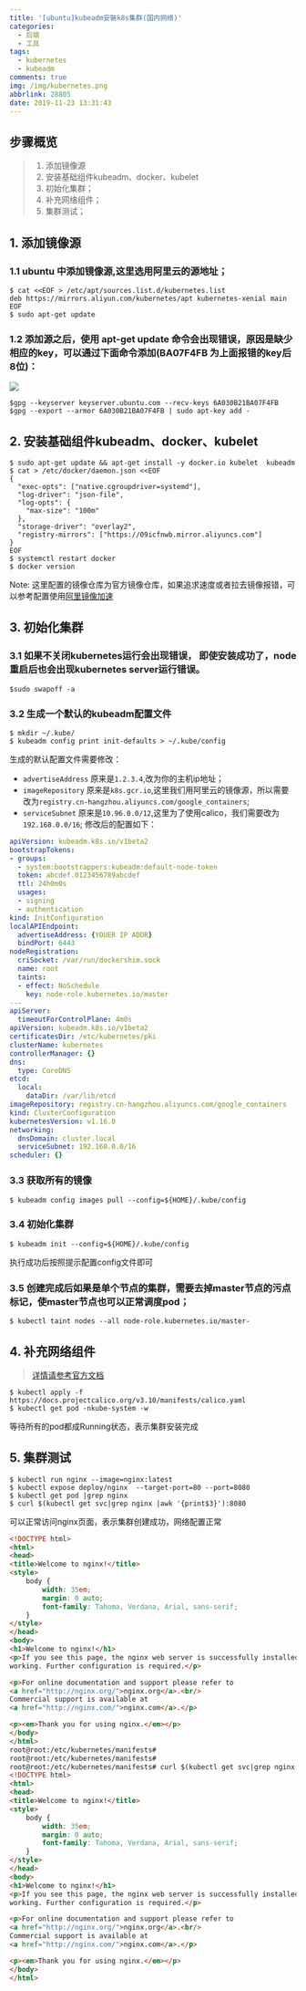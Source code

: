 ```yaml
---
title: '[ubuntu]kubeadm安裝k8s集群(国内网络)'
categories:
  - 后端
  - 工具
tags:
  - kubernetes
  - kubeadm
comments: true
img: /img/kubernetes.png
abbrlink: 28805
date: 2019-11-23 13:31:43
---
```

## 步骤概览
> 1. 添加镜像源
> 2. 安装基础组件kubeadm、docker、kubelet
> 3. 初始化集群；
> 4. 补充网络组件；
> 5. 集群测试；

## 1. 添加镜像源
### 1.1 ubuntu 中添加镜像源,这里选用阿里云的源地址；
````
$ cat <<EOF > /etc/apt/sources.list.d/kubernetes.list
deb https://mirrors.aliyun.com/kubernetes/apt kubernetes-xenial main
EOF
$ sudo apt-get update
````

### 1.2 添加源之后，使用 apt-get update 命令会出现错误，原因是缺少相应的key，可以通过下面命令添加(BA07F4FB 为上面报错的key后8位)：

![](/illustration/ubuntu-kubernetes-install-error.png)

````
$gpg --keyserver keyserver.ubuntu.com --recv-keys 6A030B21BA07F4FB
$gpg --export --armor 6A030B21BA07F4FB | sudo apt-key add -
````

## 2. 安装基础组件kubeadm、docker、kubelet
````
$ sudo apt-get update && apt-get install -y docker.io kubelet  kubeadm
$ cat > /etc/docker/daemon.json <<EOF
{
  "exec-opts": ["native.cgroupdriver=systemd"],
  "log-driver": "json-file",
  "log-opts": {
    "max-size": "100m"
  },
  "storage-driver": "overlay2",
  "registry-mirrors": ["https://09icfnwb.mirror.aliyuncs.com"]
}
EOF
$ systemctl restart docker
$ docker version
````
Note: 这里配置的镜像仓库为官方镜像仓库，如果追求速度或者拉去镜像报错，可以参考配置使用[阿里镜像加速](https://cr.console.aliyun.com/cn-hangzhou/instances/mirrors)

## 3. 初始化集群
### 3.1 如果不关闭kubernetes运行会出现错误， 即使安装成功了，node重启后也会出现kubernetes server运行错误。
````
$sudo swapoff -a 
````
### 3.2 生成一个默认的kubeadm配置文件
````
$ mkdir ~/.kube/
$ kubeadm config print init-defaults > ~/.kube/config
````
生成的默认配置文件需要修改：
- `advertiseAddress` 原来是`1.2.3.4`,改为你的主机ip地址；
- `imageRepository` 原来是`k8s.gcr.io`,这里我们用阿里云的镜像源，所以需要改为`registry.cn-hangzhou.aliyuncs.com/google_containers`;
- `serviceSubnet` 原来是`10.96.0.0/12`,这里为了使用calico，我们需要改为`192.168.0.0/16`;
修改后的配置如下：
````yaml
apiVersion: kubeadm.k8s.io/v1beta2
bootstrapTokens:
- groups:
  - system:bootstrappers:kubeadm:default-node-token
  token: abcdef.0123456789abcdef
  ttl: 24h0m0s
  usages:
  - signing
  - authentication
kind: InitConfiguration
localAPIEndpoint:
  advertiseAddress: {YOUER IP ADDR}
  bindPort: 6443
nodeRegistration:
  criSocket: /var/run/dockershim.sock
  name: root
  taints:
  - effect: NoSchedule
    key: node-role.kubernetes.io/master
---
apiServer:
  timeoutForControlPlane: 4m0s
apiVersion: kubeadm.k8s.io/v1beta2
certificatesDir: /etc/kubernetes/pki
clusterName: kubernetes
controllerManager: {}
dns:
  type: CoreDNS
etcd:
  local:
    dataDir: /var/lib/etcd
imageRepository: registry.cn-hangzhou.aliyuncs.com/google_containers
kind: ClusterConfiguration
kubernetesVersion: v1.16.0
networking:
  dnsDomain: cluster.local
  serviceSubnet: 192.168.0.0/16
scheduler: {}
````
### 3.3 获取所有的镜像
````
$ kubeadm config images pull --config=${HOME}/.kube/config
````

### 3.4 初始化集群
````
$ kubeadm init --config=${HOME}/.kube/config
````
执行成功后按照提示配置config文件即可
### 3.5 创建完成后如果是单个节点的集群，需要去掉master节点的污点标记，使master节点也可以正常调度pod；
````
$ kubectl taint nodes --all node-role.kubernetes.io/master-
````

## 4. 补充网络组件

> [详情请参考官方文档](https://docs.projectcalico.org/v3.10/getting-started/kubernetes/)

````
$ kubectl apply -f https://docs.projectcalico.org/v3.10/manifests/calico.yaml
$ kubectl get pod -nkube-system -w
````
等待所有的pod都成Running状态，表示集群安装完成

## 5. 集群测试

````
$ kubectl run nginx --image=nginx:latest
$ kubectl expose deploy/nginx  --target-port=80 --port=8080
$ kubectl get pod |grep nginx
$ curl $(kubectl get svc|grep nginx |awk '{print$3}'):8080
````

可以正常访问nginx页面，表示集群创建成功，网络配置正常
````html
<!DOCTYPE html>
<html>
<head>
<title>Welcome to nginx!</title>
<style>
    body {
        width: 35em;
        margin: 0 auto;
        font-family: Tahoma, Verdana, Arial, sans-serif;
    }
</style>
</head>
<body>
<h1>Welcome to nginx!</h1>
<p>If you see this page, the nginx web server is successfully installed and
working. Further configuration is required.</p>

<p>For online documentation and support please refer to
<a href="http://nginx.org/">nginx.org</a>.<br/>
Commercial support is available at
<a href="http://nginx.com/">nginx.com</a>.</p>

<p><em>Thank you for using nginx.</em></p>
</body>
</html>
root@root:/etc/kubernetes/manifests#
root@root:/etc/kubernetes/manifests#
root@root:/etc/kubernetes/manifests# curl $(kubectl get svc|grep nginx |awk '{print$3}'):8080
<!DOCTYPE html>
<html>
<head>
<title>Welcome to nginx!</title>
<style>
    body {
        width: 35em;
        margin: 0 auto;
        font-family: Tahoma, Verdana, Arial, sans-serif;
    }
</style>
</head>
<body>
<h1>Welcome to nginx!</h1>
<p>If you see this page, the nginx web server is successfully installed and
working. Further configuration is required.</p>

<p>For online documentation and support please refer to
<a href="http://nginx.org/">nginx.org</a>.<br/>
Commercial support is available at
<a href="http://nginx.com/">nginx.com</a>.</p>

<p><em>Thank you for using nginx.</em></p>
</body>
</html>
````
